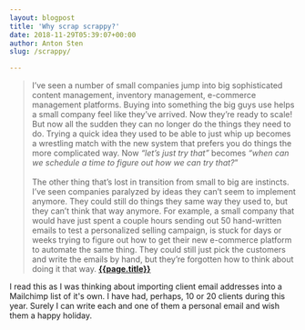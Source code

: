 ```yaml
---
layout: blogpost
title: 'Why scrap scrappy?'
date: 2018-11-29T05:39:07+00:00
author: Anton Sten
slug: /scrappy/

---
```


>I’ve seen a number of small companies jump into big sophisticated content management, inventory management, e-commerce management platforms. Buying into something the big guys use helps a small company feel like they’ve arrived. Now they’re ready to scale! But now all the sudden they can no longer do the things they need to do. Trying a quick idea they used to be able to just whip up becomes a wrestling match with the new system that prefers you do things the more complicated way. Now _“let’s just try that”_ becomes _“when can we schedule a time to figure out how we can try that?_”<br /><br />
The other thing that’s lost in transition from small to big are instincts. I’ve seen companies paralyzed by ideas they can’t seem to implement anymore. They could still do things they same way they used to, but they can’t think that way anymore. For example, a small company that would have just spent a couple hours sending out 50 hand-written emails to test a personalized selling campaign, is stuck for days or weeks trying to figure out how to get their new e-commerce platform to automate the same thing. They could still just pick the customers and write the emails by hand, but they’re forgotten how to think about doing it that way. **[{{page.title}}](https://m.signalvnoise.com/why-scrap-scrappy-b9fc913ef8c9)**

I read this as I was thinking about importing client email addresses into a Mailchimp list of it's own. I have had, perhaps, 10 or 20 clients during this year. Surely I can write each and one of them a personal email and wish them a happy holiday. 
